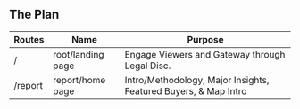## The Plan

| Routes			| Name										| Purpose |
|-------------|-------------------------|---------|
| /						| root/landing page				| Engage Viewers and Gateway through Legal Disc. |
| /report			| report/home page				| Intro/Methodology, Major Insights, Featured Buyers, & Map Intro |
